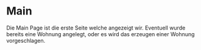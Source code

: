 # Main

 Die Main Page ist die erste Seite welche angezeigt wir. Eventuell wurde bereits eine Wohnung angelegt, oder es wird das erzeugen einer Wohnung vorgeschlagen.